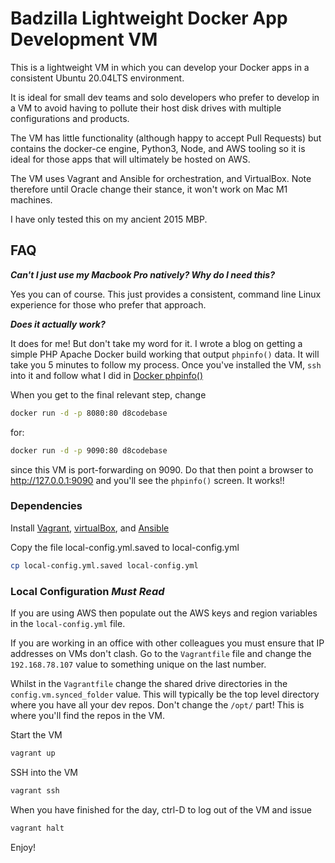 # Badzilla Lightweight Docker App Development VM

This is a lightweight VM in which you can develop your Docker apps in a consistent Ubuntu 20.04LTS environment.

It is ideal for small dev teams and solo developers who prefer to develop in a VM to avoid having to pollute their host 
disk drives with multiple configurations and products. 

The VM has little functionality (although happy to accept Pull Requests) but contains the docker-ce engine, Python3, Node, and 
AWS tooling so it is ideal for those apps that will ultimately be hosted on AWS.

The VM uses Vagrant and Ansible for orchestration, and VirtualBox. Note therefore until Oracle 
change their stance, it won't work on Mac M1 machines. 

I have only tested this on my ancient 2015 MBP.

## FAQ

***Can't I just use my Macbook Pro natively? Why do I need this?***

Yes you can of course. This just provides a consistent, command line Linux experience for those who
prefer that approach. 

***Does it actually work?***

It does for me! But don't take my word for it. I wrote a blog on getting a simple PHP Apache Docker build working that 
output `phpinfo()` data. It will take you 5 minutes to follow my process. Once you've installed the VM, `ssh` into it and follow what I did 
in [Docker phpinfo()](https://badzilla.co.uk/index.php/programmatically-create-aws-ecr-repository-and-commit-docker-image-ecr) 

When you get to the final relevant step, change
```bash
docker run -d -p 8080:80 d8codebase
```
for:
```bash
docker run -d -p 9090:80 d8codebase
```
since this VM is port-forwarding on 9090. Do that then point a browser to http://127.0.0.1:9090 and you'll see the `phpinfo()` screen. It works!!

### Dependencies

Install [Vagrant](https://www.vagrantup.com/downloads), [virtualBox](https://www.virtualbox.org/wiki/Downloads), and [Ansible](https://docs.ansible.com/ansible/latest/installation_guide/intro_installation.html)

Copy the file local-config.yml.saved to local-config.yml
```bash
cp local-config.yml.saved local-config.yml
```
### Local Configuration *Must Read*
If you are using AWS then populate out the AWS keys and region variables in the `local-config.yml` file.

If you are working in an office with other colleagues you must ensure that IP addresses on VMs don't clash. 
Go to the `Vagrantfile` file and change the `192.168.78.107` value to something unique on the last number.

Whilst in the `Vagrantfile` change the shared drive directories in the `config.vm.synced_folder` value. This will typically
be the top level directory where you have all your dev repos. Don't change the `/opt/` part! This is where
you'll find the repos in the VM.

Start the VM
```bash
vagrant up
```

SSH into the VM
```bash
vagrant ssh
```

When you have finished for the day, ctrl-D to log out of the VM and issue
```bash
vagrant halt
```

Enjoy! 